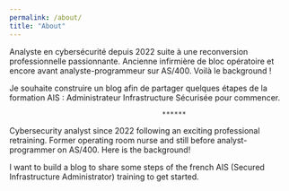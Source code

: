 ```yaml
---
permalink: /about/
title: "About"
---
```


Analyste en cybersécurité depuis 2022 suite à une reconversion professionnelle passionnante.
Ancienne infirmière de bloc opératoire et encore avant analyste-programmeur sur AS/400. Voilà le background !

Je souhaite construire un blog afin de partager quelques étapes de la formation AIS : Administrateur Infrastructure Sécurisée pour commencer.
                
                                          ******

Cybersecurity analyst since 2022 following an exciting professional retraining.
Former operating room nurse and still before analyst-programmer on AS/400. Here is the background!

I want to build a blog to share some steps of the french AIS (Secured Infrastructure Administrator) training to get started.
